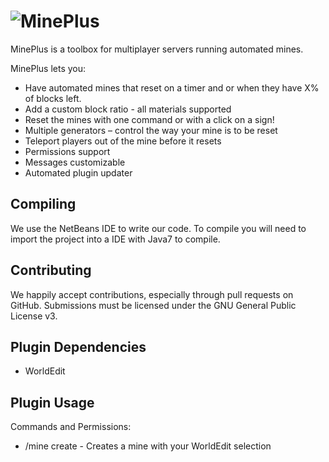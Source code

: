 ![MinePlus](http://i.imgur.com/VLUwAb3.png)
==========
MinePlus is a toolbox for multiplayer servers running automated mines. 

MinePlus lets you:

* Have automated mines that reset on a timer and or when they have X% of blocks left.
* Add a custom block ratio - all materials supported
* Reset the mines with one command or with a click on a sign!
* Multiple generators – control the way your mine is to be reset
* Teleport players out of the mine before it resets
* Permissions support
* Messages customizable
* Automated plugin updater

Compiling
---------
We use the NetBeans IDE to write our code. To compile you will need to import the project into a IDE with Java7 to compile.

Contributing
------------
We happily accept contributions, especially through pull requests on GitHub. Submissions must be licensed under the GNU General Public License v3.


Plugin Dependencies
------------
* WorldEdit 

Plugin Usage
------------
Commands and Permissions:
* /mine create <name> - Creates a mine with your WorldEdit selection
